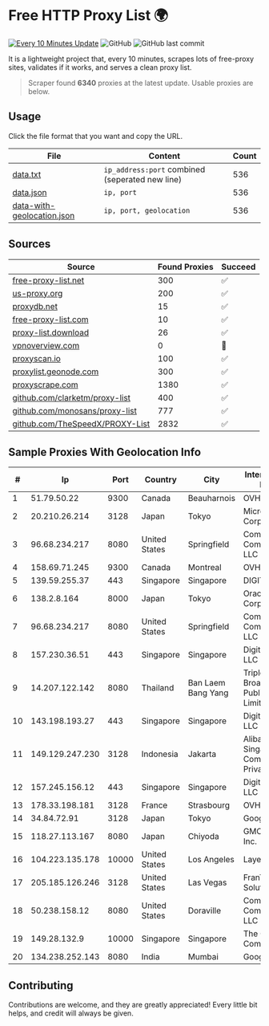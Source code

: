 
# Free HTTP Proxy List 🌍

[![Every 10 Minutes Update](https://github.com/mertguvencli/http-proxy-list/actions/workflows/main.yml/badge.svg?branch=main)](https://github.com/mertguvencli/http-proxy-list/actions/workflows/main.yml)
![GitHub](https://img.shields.io/github/license/mertguvencli/http-proxy-list)
![GitHub last commit](https://img.shields.io/github/last-commit/mertguvencli/http-proxy-list)

It is a lightweight project that, every 10 minutes, scrapes lots of free-proxy sites, validates if it works, and serves a clean proxy list.


> Scraper found **6340** proxies at the latest update. Usable proxies are below.

## Usage

Click the file format that you want and copy the URL.


|File|Content|Count|
|----|-------|-----|
|[data.txt](https://raw.githubusercontent.com/mertguvencli/http-proxy-list/main/proxy-list/data.txt)|`ip_address:port` combined (seperated new line)|536|
|[data.json](https://raw.githubusercontent.com/mertguvencli/http-proxy-list/main/proxy-list/data.json)|`ip, port`|536|
|[data-with-geolocation.json](https://raw.githubusercontent.com/mertguvencli/http-proxy-list/main/proxy-list/data-with-geolocation.json)|`ip, port, geolocation`|536|

## Sources

|Source|Found Proxies|Succeed|
|------|-------------|-------|
|[free-proxy-list.net](https://free-proxy-list.net)|300|✅|
|[us-proxy.org](https://www.us-proxy.org)|200|✅|
|[proxydb.net](http://proxydb.net)|15|✅|
|[free-proxy-list.com](https://free-proxy-list.com/?page=&port=&type%5B%5D=http&type%5B%5D=https&up_time=0&search=Search)|10|✅|
|[proxy-list.download](https://www.proxy-list.download/HTTP)|26|✅|
|[vpnoverview.com](https://vpnoverview.com/privacy/anonymous-browsing/free-proxy-servers)|0|🚫|
|[proxyscan.io](https://www.proxyscan.io)|100|✅|
|[proxylist.geonode.com](https://proxylist.geonode.com/api/proxy-list?limit=300&page=1&sort_by=lastChecked&sort_type=desc&protocols=http,https)|300|✅|
|[proxyscrape.com](https://api.proxyscrape.com/v2/?request=displayproxies&protocol=http&timeout=10000&country=all&ssl=all&anonymity=all)|1380|✅|
|[github.com/clarketm/proxy-list](https://raw.githubusercontent.com/clarketm/proxy-list/master/proxy-list-raw.txt)|400|✅|
|[github.com/monosans/proxy-list](https://raw.githubusercontent.com/monosans/proxy-list/main/proxies/http.txt)|777|✅|
|[github.com/TheSpeedX/PROXY-List](https://raw.githubusercontent.com/TheSpeedX/PROXY-List/master/http.txt)|2832|✅|


## Sample Proxies With Geolocation Info

|#|Ip|Port|Country|City|Internet Service Provider|
|-|--|----|-------|----|-------------------------|
|1|51.79.50.22|9300|Canada|Beauharnois|OVH SAS|
|2|20.210.26.214|3128|Japan|Tokyo|Microsoft Corporation|
|3|96.68.234.217|8080|United States|Springfield|Comcast Cable Communications, LLC|
|4|158.69.71.245|9300|Canada|Montreal|OVH SAS|
|5|139.59.255.37|443|Singapore|Singapore|DIGITALOCEAN|
|6|138.2.8.164|8000|Japan|Tokyo|Oracle Corporation|
|7|96.68.234.217|8080|United States|Springfield|Comcast Cable Communications, LLC|
|8|157.230.36.51|443|Singapore|Singapore|DigitalOcean, LLC|
|9|14.207.122.142|8080|Thailand|Ban Laem Bang Yang|Triple T Broadband Public Company Limited|
|10|143.198.193.27|443|Singapore|Singapore|DigitalOcean, LLC|
|11|149.129.247.230|3128|Indonesia|Jakarta|Alibaba.com Singapore E-Commerce Private Limited|
|12|157.245.156.12|443|Singapore|Singapore|DigitalOcean, LLC|
|13|178.33.198.181|3128|France|Strasbourg|OVH SAS|
|14|34.84.72.91|3128|Japan|Tokyo|Google LLC|
|15|118.27.113.167|8080|Japan|Chiyoda|GMO Internet, Inc.|
|16|104.223.135.178|10000|United States|Los Angeles|LayerHost|
|17|205.185.126.246|3128|United States|Las Vegas|FranTech Solutions|
|18|50.238.158.12|8080|United States|Doraville|Comcast Cable Communications, LLC|
|19|149.28.132.9|10000|Singapore|Singapore|The Constant Company|
|20|134.238.252.143|8080|India|Mumbai|Google LLC|



## Contributing

Contributions are welcome, and they are greatly appreciated! Every
little bit helps, and credit will always be given.


